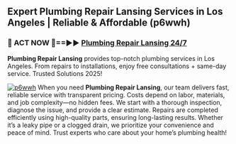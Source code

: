 ## Expert Plumbing Repair Lansing Services in Los Angeles | Reliable & Affordable (p6wwh)  

<h3>🚿 ACT NOW 🌟==►► <a href="https://tinyurl.com/2ne6vx2x" rel="nofollow">Plumbing Repair Lansing 24/7</a></h3>

**Plumbing Repair Lansing** provides top-notch plumbing services in Los Angeles. From repairs to installations, enjoy free consultations + same-day service. Trusted Solutions 2025!

[![p6wwh](https://i.imgur.com/4PFF4AK.jpeg)](https://tinyurl.com/2ne6vx2x)
When you need **Plumbing Repair Lansing**, our team delivers fast, reliable service with transparent pricing. Costs depend on labor, materials, and job complexity—no hidden fees. We start with a thorough inspection, diagnose the issue, and provide a clear estimate. Repairs are completed efficiently using high-quality parts, ensuring long-lasting results. Whether it’s a leaky pipe or a clogged drain, we prioritize your convenience and peace of mind. Trust experts who care about your home’s plumbing health!